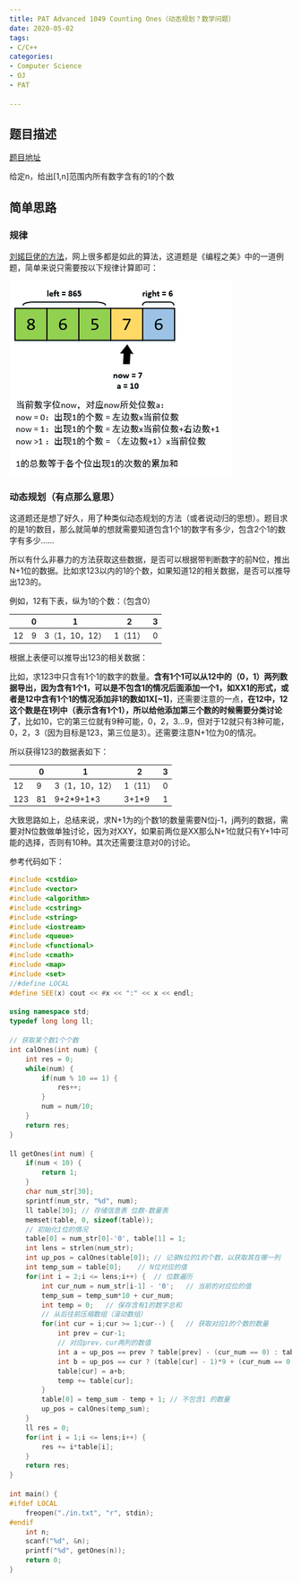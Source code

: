 ```yaml
---
title: PAT Advanced 1049 Counting Ones（动态规划？数学问题）
date: 2020-05-02
tags:
- C/C++
categories:
- Computer Science
- OJ
- PAT

---
```


## 题目描述

[题目地址](https://pintia.cn/problem-sets/994805342720868352/problems/994805430595731456)

给定n，给出[1,n]范围内所有数字含有的1的个数

<!-- more -->

## 简单思路

### 规律

[刘婼巨佬的方法](https://www.liuchuo.net/archives/2305)，网上很多都是如此的算法，这道题是《编程之美》中的一道例题，简单来说只需要按以下规律计算即可：

![](/assets/ArticleImg/2020/pat1049.png)

### 动态规划（有点那么意思）

这道题还是想了好久，用了种类似动态规划的方法（或者说动归的思想）。题目求的是1的数目，那么就简单的想就需要知道包含1个1的数字有多少，包含2个1的数字有多少……

所以有什么非暴力的方法获取这些数据，是否可以根据带判断数字的前N位，推出N+1位的数据。比如求123以内的1的个数，如果知道12的相关数据，是否可以推导出123的。

例如，12有下表，纵为1的个数：（包含0）

|      | 0    | 1              | 2       | 3    |
| ---- | ---- | -------------- | ------- | ---- |
| 12   | 9    | 3（1，10，12） | 1（11） | 0    |

根据上表便可以推导出123的相关数据：

比如，求123中只含有1个1的数字的数量。**含有1个1可以从12中的（0，1）两列数据导出，因为含有1个1，可以是不包含1的情况后面添加一个1，如XX1的形式，或者是12中含有1个1的情况添加非1的数如1X[~1]**，还需要注意的一点，**在12中，12这个数是在1列中（表示含有1个1），所以给他添加第三个数的时候需要分类讨论了**，比如10，它的第三位就有9种可能，0，2，3...9，但对于12就只有3种可能，0，2，3（因为目标是123，第三位是3）。还需要注意N+1位为0的情况。

所以获得123的数据表如下：

|      | 0    | 1              | 2       | 3    |
| ---- | ---- | -------------- | ------- | ---- |
| 12   | 9    | 3（1，10，12） | 1（11） | 0    |
| 123  | 81   | 9+2\*9+1\*3    | 3+1\*9  | 1    |

大致思路如上，总结来说，求N+1为的j个数1的数量需要N位j-1，j两列的数据，需要对N位数做单独讨论，因为对XXY，如果前两位是XX那么N+1位就只有Y+1中可能的选择，否则有10种。其次还需要注意对0的讨论。

参考代码如下：

```cpp
#include <cstdio>
#include <vector>
#include <algorithm>
#include <cstring>
#include <string>
#include <iostream>
#include <queue>
#include <functional>
#include <cmath>
#include <map>
#include <set>
//#define LOCAL
#define SEE(x) cout << #x << ":" << x << endl;

using namespace std;
typedef long long ll;

// 获取某个数1个个数
int calOnes(int num) {
    int res = 0;
    while(num) {
        if(num % 10 == 1) {
            res++;
        }
        num = num/10;
    }
    return res;
}

ll getOnes(int num) {
    if(num < 10) {
        return 1;
    }
    char num_str[30];
    sprintf(num_str, "%d", num);
    ll table[30]; // 存储信息表 位数-数量表
    memset(table, 0, sizeof(table));
    // 初始化1位的情况
    table[0] = num_str[0]-'0', table[1] = 1;
    int lens = strlen(num_str);
    int up_pos = calOnes(table[0]); // 记录N位的1的个数，以获取其在哪一列
    int temp_sum = table[0];    // N位对应的值
    for(int i = 2;i <= lens;i++) {  // 位数遍历
        int cur_num = num_str[i-1] - '0';   // 当前的对应位的值
        temp_sum = temp_sum*10 + cur_num;
        int temp = 0;   // 保存含有1的数字总和
        // 从后往前压缩数组（滚动数组）
        for(int cur = i;cur >= 1;cur--) {   // 获取对应1的个数的数量
            int prev = cur-1;
            // 对应prev，cur两列的数值
            int a = up_pos == prev ? table[prev] - (cur_num == 0) : table[prev];
            int b = up_pos == cur ? (table[cur] - 1)*9 + (cur_num == 0 ? 1 : cur_num) : table[cur]*9;
            table[cur] = a+b;
            temp += table[cur];
        }
        table[0] = temp_sum - temp + 1; // 不包含1 的数量
        up_pos = calOnes(temp_sum);
    }
    ll res = 0;
    for(int i = 1;i <= lens;i++) {
        res += i*table[i];
    }
    return res;
}

int main() {
#ifdef LOCAL
    freopen("./in.txt", "r", stdin);
#endif
    int n; 
    scanf("%d", &n);
    printf("%d", getOnes(n));
    return 0;
}
```


